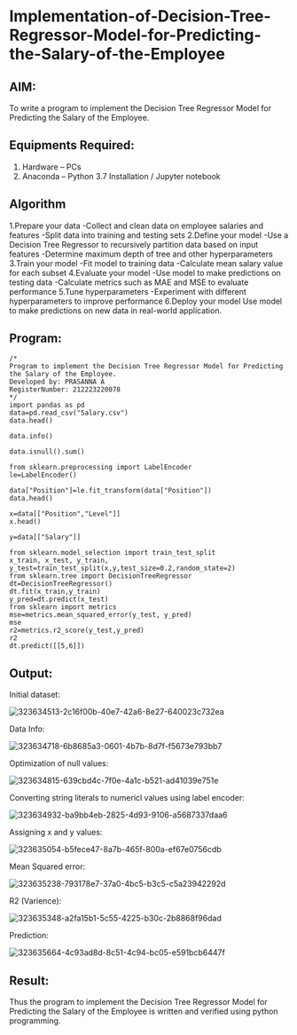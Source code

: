 # Implementation-of-Decision-Tree-Regressor-Model-for-Predicting-the-Salary-of-the-Employee

## AIM:
To write a program to implement the Decision Tree Regressor Model for Predicting the Salary of the Employee.

## Equipments Required:
1. Hardware – PCs
2. Anaconda – Python 3.7 Installation / Jupyter notebook

## Algorithm
1.Prepare your data -Collect and clean data on employee salaries and features -Split data into training and testing sets 2.Define your model -Use a Decision Tree Regressor to recursively partition data based on input features -Determine maximum depth of tree and other hyperparameters 3.Train your model -Fit model to training data -Calculate mean salary value for each subset 4.Evaluate your model -Use model to make predictions on testing data -Calculate metrics such as MAE and MSE to evaluate performance 5.Tune hyperparameters -Experiment with different hyperparameters to improve performance 6.Deploy your model Use model to make predictions on new data in real-world application.

## Program:
```
/*
Program to implement the Decision Tree Regressor Model for Predicting the Salary of the Employee.
Developed by: PRASANNA A
RegisterNumber: 212223220078
*/
import pandas as pd
data=pd.read_csv("Salary.csv")
data.head()

data.info()

data.isnull().sum()

from sklearn.preprocessing import LabelEncoder
le=LabelEncoder()

data["Position"]=le.fit_transform(data["Position"])
data.head()

x=data[["Position","Level"]]
x.head()

y=data[["Salary"]]

from sklearn.model_selection import train_test_split
x_train, x_test, y_train, y_test=train_test_split(x,y,test_size=0.2,random_state=2)
from sklearn.tree import DecisionTreeRegressor
dt=DecisionTreeRegressor()
dt.fit(x_train,y_train)
y_pred=dt.predict(x_test)
from sklearn import metrics
mse=metrics.mean_squared_error(y_test, y_pred)
mse
r2=metrics.r2_score(y_test,y_pred)
r2
dt.predict([[5,6]])
```
## Output:

Initial dataset:

![323634513-2c16f00b-40e7-42a6-8e27-640023c732ea](https://github.com/RamkumarGunasekaran/Implementation-of-Decision-Tree-Regressor-Model-for-Predicting-the-Salary-of-the-Employee/assets/144870820/955f5b37-4cdf-4dd9-8cac-ff9b4a811979)

Data Info:

![323634718-6b8685a3-0601-4b7b-8d7f-f5673e793bb7](https://github.com/RamkumarGunasekaran/Implementation-of-Decision-Tree-Regressor-Model-for-Predicting-the-Salary-of-the-Employee/assets/144870820/bb0006e5-a794-48aa-9613-9b7fd893e520)

Optimization of null values:

![323634815-639cbd4c-7f0e-4a1c-b521-ad41039e751e](https://github.com/RamkumarGunasekaran/Implementation-of-Decision-Tree-Regressor-Model-for-Predicting-the-Salary-of-the-Employee/assets/144870820/9668cb97-4421-4223-86e3-b603fe9e4343)

Converting string literals to numericl values using label encoder:

![323634932-ba9bb4eb-2825-4d93-9106-a5687337daa6](https://github.com/RamkumarGunasekaran/Implementation-of-Decision-Tree-Regressor-Model-for-Predicting-the-Salary-of-the-Employee/assets/144870820/3aaf6e9c-a14f-49d4-9b18-d77539aa6f68)

Assigning x and y values:

![323635054-b5fece47-8a7b-465f-800a-ef67e0756cdb](https://github.com/RamkumarGunasekaran/Implementation-of-Decision-Tree-Regressor-Model-for-Predicting-the-Salary-of-the-Employee/assets/144870820/41f0fde4-8dd2-46bb-af31-ac28a1ecac1c)

Mean Squared error:

![323635238-793178e7-37a0-4bc5-b3c5-c5a23942292d](https://github.com/RamkumarGunasekaran/Implementation-of-Decision-Tree-Regressor-Model-for-Predicting-the-Salary-of-the-Employee/assets/144870820/4fe8837d-c973-445c-8827-6afbdbc86141)

R2 (Varience):

![323635348-a2fa15b1-5c55-4225-b30c-2b8868f96dad](https://github.com/RamkumarGunasekaran/Implementation-of-Decision-Tree-Regressor-Model-for-Predicting-the-Salary-of-the-Employee/assets/144870820/dc521da4-ad94-4113-b06c-a5f5489b076e)

Prediction:

![323635664-4c93ad8d-8c51-4c94-bc05-e591bcb6447f](https://github.com/RamkumarGunasekaran/Implementation-of-Decision-Tree-Regressor-Model-for-Predicting-the-Salary-of-the-Employee/assets/144870820/adc091da-5d31-4826-945e-2c10976ae3a8)


## Result:
Thus the program to implement the Decision Tree Regressor Model for Predicting the Salary of the Employee is written and verified using python programming.
